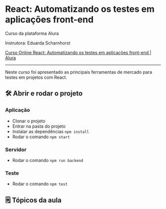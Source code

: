 # React: Automatizando os testes em aplicações front-end

Curso da plataforma Alura

Instrutora: Eduarda Scharnhorst

[Curso Online React: Automatizando os testes em aplicações front-end | Alura](https://cursos.alura.com.br/course/react-automatizando-testes)

---

Neste curso foi apresentado as principais ferramentas de mercado para testes em projetos com React.

## 🛠️ Abrir e rodar o projeto

### Aplicação

- Clonar o projeto
- Entrar na pasta do projeto
- Instalar as dependências `npm install`
- Rodar o comando `npm start`

### Servidor

- Rodar o comando `npm run backend`

### Teste

- Rodar o comando `npm test`

## 🗒️ Tópicos da aula